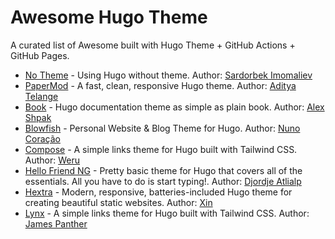 # Awesome Hugo Theme
 A curated list of Awesome built with Hugo Theme + GitHub Actions + GitHub Pages.

- [No Theme](https://awesome-hugo.github.io/hugo-no-theme/) - Using Hugo without theme. Author: [Sardorbek Imomaliev](https://github.com/imomaliev/blog)
- [PaperMod](https://awesome-hugo.github.io/PaperMod/) - A fast, clean, responsive Hugo theme. Author: [Aditya Telange](https://github.com/adityatelange/hugo-PaperMod)
- [Book](https://awesome-hugo.github.io/Book/) - Hugo documentation theme as simple as plain book. Author: [Alex Shpak](https://github.com/alex-shpak/hugo-book)
- [Blowfish](https://awesome-hugo.github.io/Blowfish/) - Personal Website & Blog Theme for Hugo. Author: [Nuno Coração](https://github.com/nunocoracao/blowfish)
- [Compose](https://awesome-hugo.github.io/compose/) - A simple links theme for Hugo built with Tailwind CSS. Author: [Weru](https://github.com/onweru/compose)
- [Hello Friend NG](https://awesome-hugo.github.io/Hello-Friend/) - Pretty basic theme for Hugo that covers all of the essentials. All you have to do is start typing!. Author: [Djordje Atlialp](https://github.com/rhazdon/hugo-theme-hello-friend-ng)
- [Hextra](https://awesome-hugo.github.io/Hextra/) - Modern, responsive, batteries-included Hugo theme for creating beautiful static websites. Author: [Xin](https://github.com/imfing/hextra)
- [Lynx](https://awesome-hugo.github.io/Lynx/) - A simple links theme for Hugo built with Tailwind CSS. Author: [James Panther](https://github.com/jpanther/lynx)
